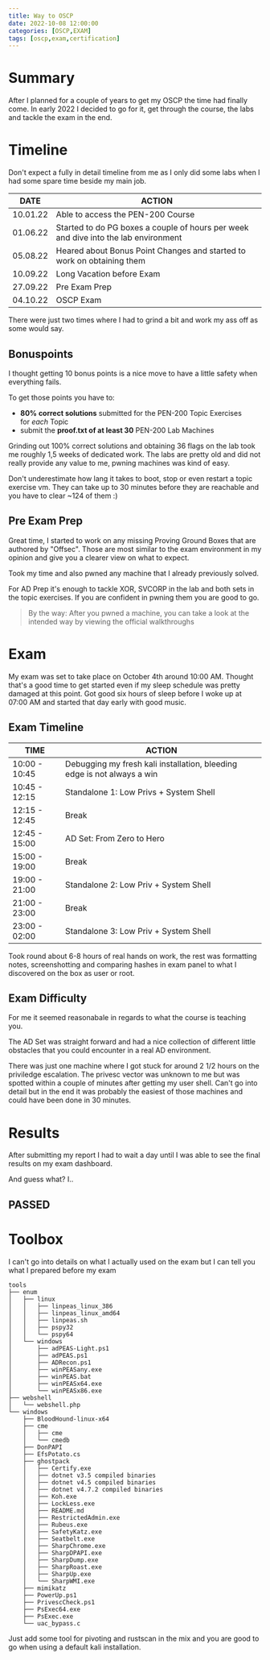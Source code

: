 ```yaml
---
title: Way to OSCP 
date: 2022-10-08 12:00:00
categories: [OSCP,EXAM]
tags: [oscp,exam,certification]
---
```


# Summary 

After I planned for a couple of years to get my OSCP the time had finally come.
In early 2022 I decided to go for it, get through the course, the labs and tackle the exam in the end.

# Timeline

Don't expect a fully in detail timeline from me as I only did some labs when I had some spare time beside my main job.

| DATE     | ACTION                                                                              |
| -------- | ----------------------------------------------------------------------------------- |
| 10.01.22 | Able to access the PEN-200 Course                                                   |
| 01.06.22 | Started to do PG boxes a couple of hours per week and dive into the lab environment |
| 05.08.22 | Heared about Bonus Point Changes and started to work on obtaining them              |
| 10.09.22 | Long Vacation before Exam                                                           |
| 27.09.22 | Pre Exam Prep                                                                       |
| 04.10.22 | OSCP Exam                                                                           |

There were just two times where I had to grind a bit and work my ass off as some would say.

## Bonuspoints

I thought getting 10 bonus points is a nice move to have a little safety when everything fails.

To get those points you have to:
* **80% correct solutions** submitted for the PEN-200 Topic Exercises for _each_ Topic
* submit the **proof.txt of at least 30** PEN-200 Lab Machines

Grinding out 100% correct solutions and obtaining 36 flags on the lab took me roughly 1,5 weeks of dedicated work. The labs are pretty old and did not really provide any value to me, pwning machines was kind of easy.

Don't underestimate how lang it takes to boot, stop or even restart a topic exercise vm. They can take up to 30 minutes before they are reachable and you have to clear ~124 of them :)

## Pre Exam Prep

Great time, I started to work on any missing Proving Ground Boxes that are authored by "Offsec". Those are most similar to the exam environment in my opinion and give you a clearer view on what to expect. 

Took my time and also pwned any machine that I already previously solved.

For AD Prep it's enough to tackle XOR, SVCORP in the lab and both sets in the topic exercises. If you are confident in pwning them you are good to go.

> By the way: After you pwned a machine, you can take a look at the intended way by viewing the official walkthroughs

# Exam

My exam was set to take place on October 4th around 10:00 AM. Thought that's a good time to get started even if my sleep schedule was pretty damaged at this point. Got good six hours of sleep before I woke up at 07:00 AM and started that day early with good music.

## Exam Timeline

| TIME          | ACTION                                                                  |
| ------------- | ----------------------------------------------------------------------- |
| 10:00 - 10:45 | Debugging my fresh kali installation, bleeding edge is not always a win |
| 10:45 - 12:15 | Standalone 1: Low Privs + System Shell                                  |
| 12:15 - 12:45 | Break                                                                   |
| 12:45 - 15:00 | AD Set: From Zero to Hero                                               |
| 15:00 - 19:00 | Break                                                                   |
| 19:00 - 21:00 | Standalone 2: Low Priv + System Shell                                   |
| 21:00 - 23:00 | Break                                                                   |
| 23:00 - 02:00 | Standalone 3: Low Priv + System Shell                                    |

Took round about 6-8 hours of real hands on work, the rest was formatting notes, screenshotting and comparing hashes in exam panel to what I discovered on the box as user or root.

## Exam Difficulty

For me it seemed reasonabale in regards to what the course is teaching you.

The AD Set was straight forward and had a nice collection of different little obstacles that you could encounter in a real AD environment.

There was just one machine where I got stuck for around 2 1/2 hours on the priviledge escalation. The privesc vector was unknown to me but was spotted within a couple of minutes after getting my user shell. Can't go into detail but in the end it was probably the easiest of those machines and could have been done in 30 minutes.

# Results

After submitting my report I had to wait a day until I was able to see the final results on my exam dashboard.

And guess what? I..
## PASSED 

# Toolbox

I can't go into details on what I actually used on the exam but I can tell you what I prepared before my exam

```
tools
├── enum
│   ├── linux
│   │   ├── linpeas_linux_386
│   │   ├── linpeas_linux_amd64
│   │   ├── linpeas.sh
│   │   ├── pspy32
│   │   └── pspy64
│   └── windows
│       ├── adPEAS-Light.ps1
│       ├── adPEAS.ps1
│       ├── ADRecon.ps1
│       ├── winPEASany.exe
│       ├── winPEAS.bat
│       ├── winPEASx64.exe
│       └── winPEASx86.exe
├── webshell
│   └── webshell.php
└── windows
    ├── BloodHound-linux-x64
    ├── cme
    │   ├── cme
    │   └── cmedb
    ├── DonPAPI
    ├── EfsPotato.cs
    ├── ghostpack
    │   ├── Certify.exe
    │   ├── dotnet v3.5 compiled binaries
    │   ├── dotnet v4.5 compiled binaries
    │   ├── dotnet v4.7.2 compiled binaries
    │   ├── Koh.exe
    │   ├── LockLess.exe
    │   ├── README.md
    │   ├── RestrictedAdmin.exe
    │   ├── Rubeus.exe
    │   ├── SafetyKatz.exe
    │   ├── Seatbelt.exe
    │   ├── SharpChrome.exe
    │   ├── SharpDPAPI.exe
    │   ├── SharpDump.exe
    │   ├── SharpRoast.exe
    │   ├── SharpUp.exe
    │   └── SharpWMI.exe
    ├── mimikatz
    ├── PowerUp.ps1
    ├── PrivescCheck.ps1
    ├── PsExec64.exe
    ├── PsExec.exe
    └── uac_bypass.c
```

Just add some tool for pivoting and rustscan in the mix and you are good to go when using a default kali installation.